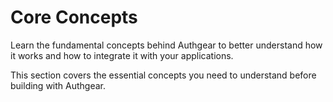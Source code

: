 # Core Concepts

Learn the fundamental concepts behind Authgear to better understand how it works and how to integrate it with your applications.

This section covers the essential concepts you need to understand before building with Authgear.